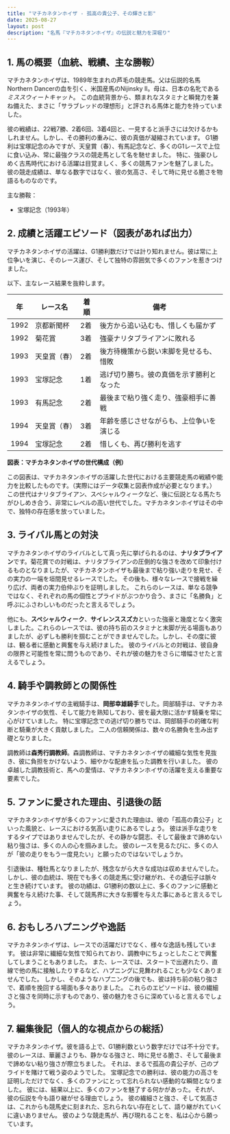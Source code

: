 ```yaml
---
title: "マチカネタンホイザ - 孤高の貴公子、その輝きと影"
date: 2025-08-27
layout: post
description: "名馬『マチカネタンホイザ』の伝説と魅力を深堀り"
---
```


## 1. 馬の概要（血統、戦績、主な勝鞍）

マチカネタンホイザは、1989年生まれの芦毛の競走馬。父は伝説的名馬Northern Dancerの血を引く、米国産馬のNijinsky II。母は、日本の名牝である*ミススウィートキャット*。  この血統背景から、類まれなスタミナと瞬発力を兼ね備えた、まさに「サラブレッドの理想形」と評される馬体と能力を持っていました。

彼の戦績は、22戦7勝、2着6回、3着4回と、一見すると派手さには欠けるかもしれません。しかし、その勝利の重みに、彼の真価が凝縮されています。  G1勝利は宝塚記念のみですが、天皇賞（春）、有馬記念など、多くのG1レースで上位に食い込み、常に最強クラスの競走馬として名を馳せました。  特に、強豪ひしめく古馬時代における活躍は目覚ましく、多くの競馬ファンを魅了しました。  彼の競走成績は、単なる数字ではなく、彼の気高さ、そして時に見せる脆さを物語るものなのです。

主な勝鞍：

* 宝塚記念（1993年）


## 2. 成績と活躍エピソード（図表があれば出力）

マチカネタンホイザの活躍は、G1勝利数だけでは計り知れません。彼は常に上位争いを演じ、そのレース運び、そして独特の雰囲気で多くのファンを惹きつけました。

以下、主なレース結果を抜粋します。

| 年 | レース名       | 着順 | 備考                                      |
|---|---------------|-----|-------------------------------------------|
| 1992 | 京都新聞杯     | 2着 | 後方から追い込むも、惜しくも届かず         |
| 1992 | 菊花賞       | 3着 | 強豪ナリタブライアンに敗れる              |
| 1993 | 天皇賞（春）   | 2着 | 後方待機策から鋭い末脚を見せるも、惜敗       |
| 1993 | 宝塚記念     | 1着 | 逃げ切り勝ち。彼の真価を示す勝利となった    |
| 1993 | 有馬記念     | 2着 | 最後まで粘り強く走り、強豪相手に善戦       |
| 1994 | 天皇賞（春）   | 3着 | 年齢を感じさせながらも、上位争いを演じる      |
| 1994 | 宝塚記念     | 2着 | 惜しくも、再び勝利を逃す                   |


**図表：マチカネタンホイザの世代構成（例）**

この図表は、マチカネタンホイザの活躍した世代における主要競走馬の戦績や能力を比較したものです。（実際にはデータ収集と図表作成が必要となります。）  この世代はナリタブライアン、スペシャルウィークなど、後に伝説となる馬たちがひしめき合う、非常にレベルの高い世代でした。マチカネタンホイザはその中で、独特の存在感を放っていました。


## 3. ライバル馬との対決

マチカネタンホイザのライバルとして真っ先に挙げられるのは、**ナリタブライアン**です。菊花賞での対戦は、ナリタブライアンの圧倒的な強さを改めて印象付けるものとなりましたが、マチカネタンホイザも最後まで粘り強い走りを見せ、その実力の一端を垣間見せるレースでした。  その後も、様々なレースで接戦を繰り広げ、両者の実力伯仲ぶりを証明しました。  これらのレースは、単なる競争ではなく、それぞれの馬の個性とプライドがぶつかり合う、まさに「名勝負」と呼ぶにふさわしいものだったと言えるでしょう。

他にも、**スペシャルウィーク**、**サイレンススズカ**といった強豪と幾度となく激突しました。これらのレースでは、彼の持ち前のスタミナと末脚が光る場面もありましたが、必ずしも勝利を掴むことができませんでした。しかし、その度に彼は、観る者に感動と興奮を与え続けました。  彼のライバルとの対戦は、彼自身の限界と可能性を常に問うものであり、それが彼の魅力をさらに増幅させたと言えるでしょう。


## 4. 騎手や調教師との関係性

マチカネタンホイザの主戦騎手は、**岡部幸雄騎手**でした。岡部騎手は、マチカネタンホイザの気性、そして能力を熟知しており、彼を最大限に活かす騎乗を常に心がけていました。  特に宝塚記念での逃げ切り勝ちでは、岡部騎手の的確な判断と騎乗が大きく貢献しました。  二人の信頼関係は、数々の名勝負を生み出す礎となりました。

調教師は**森秀行調教師**。森調教師は、マチカネタンホイザの繊細な気性を見抜き、彼に負担をかけないよう、細やかな配慮を払った調教を行いました。  彼の卓越した調教技術と、馬への愛情は、マチカネタンホイザの活躍を支える重要な要素でした。


## 5. ファンに愛された理由、引退後の話

マチカネタンホイザが多くのファンに愛された理由は、彼の「孤高の貴公子」といった風貌と、レースにおける気高い走りにあるでしょう。  彼は派手な走りをするタイプではありませんでしたが、その静かな闘志、そして最後まで諦めない粘り強さは、多くの人の心を掴みました。  彼のレースを見るたびに、多くの人が「彼の走りをもう一度見たい」と願ったのではないでしょうか。

引退後は、種牡馬となりましたが、残念ながら大きな成功は収めませんでした。  しかし、彼の血統は、現在でも多くの競走馬に受け継がれ、その遺伝子は脈々と生き続けています。  彼の功績は、G1勝利の数以上に、多くのファンに感動と興奮を与え続けた事、そして競馬界に大きな影響を与えた事にあると言えるでしょう。


## 6. おもしろハプニングや逸話

マチカネタンホイザは、レースでの活躍だけでなく、様々な逸話も残しています。  彼は非常に繊細な気性で知られており、調教中にちょっとしたことで興奮してしまうこともありました。  また、レースでは、スタートで出遅れたり、直線で他の馬に接触したりするなど、ハプニングに見舞われることも少なくありませんでした。  しかし、そのようなハプニングの後でも、彼は持ち前の粘り強さで、着順を挽回する場面も多々ありました。  これらのエピソードは、彼の繊細さと強さを同時に示すものであり、彼の魅力をさらに深めていると言えるでしょう。


## 7. 編集後記（個人的な視点からの総括）

マチカネタンホイザ。彼を語る上で、G1勝利数という数字だけでは不十分です。  彼のレースは、華麗さよりも、静かなる強さと、時に見せる脆さ、そして最後まで諦めない粘り強さが際立ちました。  それは、まるで孤高の貴公子が、己のプライドを賭けて戦う姿のようでした。  宝塚記念での勝利は、彼の能力の高さを証明しただけでなく、多くのファンにとって忘れられない感動的な瞬間となりました。  彼には、結果以上に、多くのファンを魅了する何かがあった。それが、彼の伝説を今も語り継がせる理由でしょう。  彼の繊細さと強さ、そして気高さは、これからも競馬史に刻まれた、忘れられない存在として、語り継がれていくに違いありません。  彼のような競走馬が、再び現れることを、私は心から願っています。
